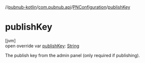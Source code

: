 //[pubnub-kotlin](../../../index.md)/[com.pubnub.api](../index.md)/[PNConfiguration](index.md)/[publishKey](publish-key.md)

# publishKey

[jvm]\
open override var [publishKey](publish-key.md): [String](https://kotlinlang.org/api/latest/jvm/stdlib/kotlin/-string/index.html)

The publish key from the admin panel (only required if publishing).
